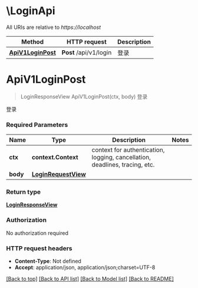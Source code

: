 # \LoginApi

All URIs are relative to *https://localhost*

Method | HTTP request | Description
------------- | ------------- | -------------
[**ApiV1LoginPost**](LoginApi.md#ApiV1LoginPost) | **Post** /api/v1/login | 登录


# **ApiV1LoginPost**
> LoginResponseView ApiV1LoginPost(ctx, body)
登录

登录

### Required Parameters

Name | Type | Description  | Notes
------------- | ------------- | ------------- | -------------
 **ctx** | **context.Context** | context for authentication, logging, cancellation, deadlines, tracing, etc.
  **body** | [**LoginRequestView**](LoginRequestView.md)|  | 

### Return type

[**LoginResponseView**](LoginResponseView.md)

### Authorization

No authorization required

### HTTP request headers

 - **Content-Type**: Not defined
 - **Accept**: application/json, application/json;charset=UTF-8

[[Back to top]](#) [[Back to API list]](../README.md#documentation-for-api-endpoints) [[Back to Model list]](../README.md#documentation-for-models) [[Back to README]](../README.md)

